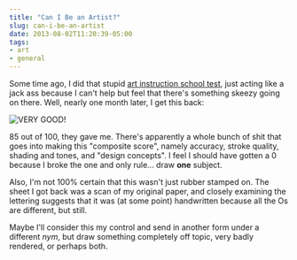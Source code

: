 ```yaml
---
title: "Can I Be an Artist?"
slug: can-i-be-an-artist
date: 2013-08-02T11:20:39-05:00
tags:
- art
- general
---
```

Some time ago, I did that stupid [art instruction school test](http://dxprog.com/entry/picking-the-pencil-back-up/), just acting like a jack ass because I can't help but feel that there's something skeezy going on there. Well, nearly one month later, I get this back:

![](http://i.imgur.com/Oju5QcW.jpg "VERY GOOD!")

85 out of 100, they gave me. There's apparently a whole bunch of shit that goes into making this "composite score", namely accuracy, stroke quality, shading and tones, and "design concepts". I feel I should have gotten a 0 because I broke the one and only rule... draw **one** subject.

Also, I'm not 100% certain that this wasn't just rubber stamped on. The sheet I got back was a scan of my original paper, and closely examining the lettering suggests that it was (at some point) handwritten because all the Os are different, but still.

Maybe I'll consider this my control and send in another form under a different _nym_, but draw something completely off topic, very badly rendered, or perhaps both.
